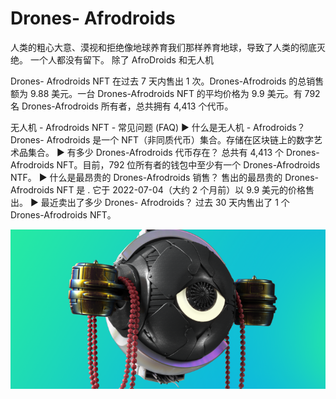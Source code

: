 # Drones- Afrodroids

人类的粗心大意、漠视和拒绝像地球养育我们那样养育地球，导致了人类的彻底灭绝。 一个人都没有留下。 除了 AfroDroids 和无人机

Drones- Afrodroids NFT 在过去 7 天内售出 1 次。Drones-Afrodroids 的总销售额为 9.88 美元。一台 Drones-Afrodroids NFT 的平均价格为 9.9 美元。有 792 名 Drones-Afrodroids 所有者，总共拥有 4,413 个代币。

无人机 - Afrodroids NFT - 常见问题 (FAQ)
▶ 什么是无人机 - Afrodroids？
Drones- Afrodroids 是一个 NFT（非同质代币）集合。存储在区块链上的数字艺术品集合。
▶ 有多少 Drones-Afrodroids 代币存在？
总共有 4,413 个 Drones-Afrodroids NFT。目前，792 位所有者的钱包中至少有一个 Drones-Afrodroids NTF。
▶ 什么是最昂贵的 Drones-Afrodroids 销售？
售出的最昂贵的 Drones-Afrodroids NFT 是 . 它于 2022-07-04（大约 2 个月前）以 9.9 美元的价格售出。
▶ 最近卖出了多少 Drones- Afrodroids？
过去 30 天内售出了 1 个 Drones-Afrodroids NFT。

![NFT](微信截图_20220826153557.png)




